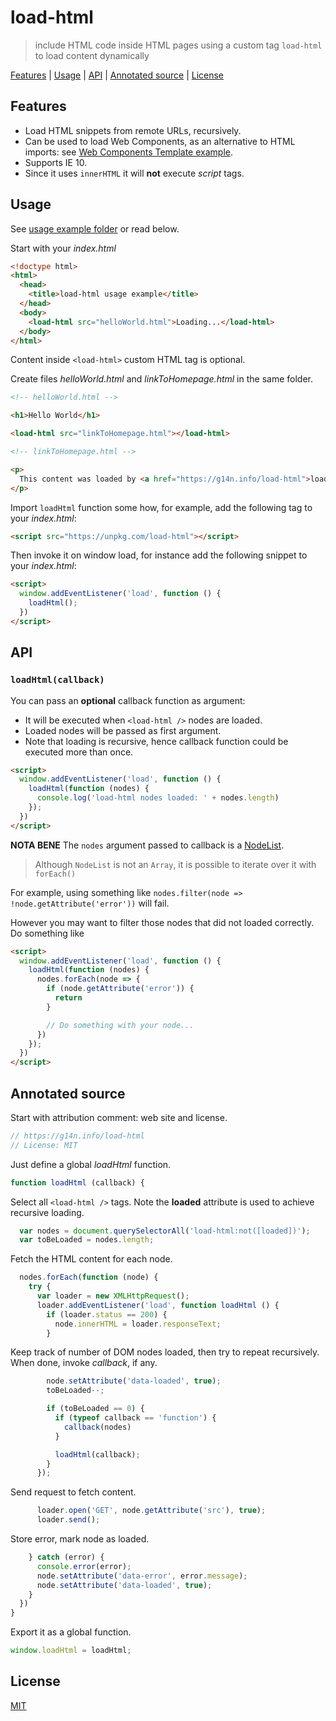 # load-html

> include HTML code inside HTML pages using a custom tag `load-html` to load content dynamically

[Features](#features) |
[Usage](#usage) |
[API](#api) |
[Annotated source](#annotated-source) |
[License](#license)

## Features

* Load HTML snippets from remote URLs, recursively.
* Can be used to load Web Components, as an alternative to HTML imports: see [Web Components Template example](https://github.com/fibo/load-html/tree/master/examples/webcomponents-template).
* Supports IE 10.
* Since it uses `innerHTML` it will **not** execute *script* tags.

## Usage

See [usage example folder](https://github.com/fibo/load-html/tree/master/examples/usage) or read below.

Start with your *index.html*

```html
<!doctype html>
<html>
  <head>
    <title>load-html usage example</title>
  </head>
  <body>
    <load-html src="helloWorld.html">Loading...</load-html>
  </body>
</html>
```

Content inside `<load-html>` custom HTML tag is optional.

Create files *helloWorld.html* and *linkToHomepage.html* in the same folder.

```html
<!-- helloWorld.html -->

<h1>Hello World</h1>

<load-html src="linkToHomepage.html"></load-html>
```

```html
<!-- linkToHomepage.html -->

<p>
  This content was loaded by <a href="https://g14n.info/load-html">load-html</a>.
</p>
```

Import `loadHtml` function some how, for example, add the following tag
to your *index.html*:

```html
<script src="https://unpkg.com/load-html"></script>
```

Then invoke it on window load, for instance add the following snippet to your *index.html*:

```html
<script>
  window.addEventListener('load', function () {
    loadHtml();
  })
</script>
```

## API

### `loadHtml(callback)`

You can pass an **optional** callback function as argument:

* It will be executed when `<load-html />` nodes are loaded.
* Loaded nodes will be passed as first argument.
* Note that loading is recursive, hence callback function could be executed more than once.

```html
<script>
  window.addEventListener('load', function () {
    loadHtml(function (nodes) {
      console.log('load-html nodes loaded: ' + nodes.length)
    });
  })
</script>
```

**NOTA BENE** The `nodes` argument passed to callback is a [NodeList](https://developer.mozilla.org/docs/Web/API/NodeList).

> Although `NodeList` is not an `Array`, it is possible to iterate over it with `forEach()`

For example, using something like `nodes.filter(node => !node.getAttribute('error'))` will fail.

However you may want to filter those nodes that did not loaded correctly. Do something like

```html
<script>
  window.addEventListener('load', function () {
    loadHtml(function (nodes) {
      nodes.forEach(node => {
        if (node.getAttribute('error')) {
          return
        }

        // Do something with your node...
      })
    });
  })
</script>
```

## Annotated source

Start with attribution comment: web site and license.

```javascript
// https://g14n.info/load-html
// License: MIT
```

Just define a global *loadHtml* function.

```javascript
function loadHtml (callback) {
```

Select all `<load-html />` tags. Note the **loaded** attribute is used to achieve recursive loading.

```javascript
  var nodes = document.querySelectorAll('load-html:not([loaded])');
  var toBeLoaded = nodes.length;
```

Fetch the HTML content for each node.

```javascript
  nodes.forEach(function (node) {
    try {
      var loader = new XMLHttpRequest();
      loader.addEventListener('load', function loadHtml () {
        if (loader.status == 200) {
          node.innerHTML = loader.responseText;
        }
```

Keep track of number of DOM nodes loaded, then try to repeat recursively. When done, invoke *callback*, if any.

```javascript
        node.setAttribute('data-loaded', true);
        toBeLoaded--;

        if (toBeLoaded == 0) {
          if (typeof callback == 'function') {
            callback(nodes)
          }

          loadHtml(callback);
        }
      });
```

Send request to fetch content.

```javascript
      loader.open('GET', node.getAttribute('src'), true);
      loader.send();
```

Store error, mark node as loaded.

```javascript
    } catch (error) {
      console.error(error);
      node.setAttribute('data-error', error.message);
      node.setAttribute('data-loaded', true);
    }
  })
}
```

Export it as a global function.

```javascript
window.loadHtml = loadHtml;
```

## License

[MIT](http://g14n.info/mit-license)
